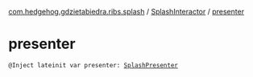 [com.hedgehog.gdzietabiedra.ribs.splash](../index.md) / [SplashInteractor](index.md) / [presenter](./presenter.md)

# presenter

`@Inject lateinit var presenter: `[`SplashPresenter`](-splash-presenter/index.md)